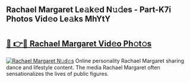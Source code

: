 ## Rachael Margaret Le𝚊k𝚎d N𝚞𝚍es - Part-K7i Photos Vid𝚎o Le𝚊ks MhYtY

# <h2><a href="http://fbbhdts.evod.top/?m=Rachael+Margaret">🔗 👉🔴 Rachael Margaret Vid𝚎o Ph𝚘t𝚘s</a></h2>

[![Rachael Margaret N𝚞d𝚎s](https://i.imgur.com/8V9OHl7.gif)](http://fbbhdts.evod.top/?m=Rachael+Margaret)
Online personality Rachael Margaret sharing dance and lifestyle content. The media Rachael Margaret often sensationalizes the lives of public figures. 
